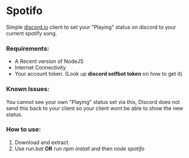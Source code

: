# Spotifo
Simple [discord.io](https://github.com/izy521/discord.io) client to set your "Playing" status on discord to your current spotify song.

### Requirements:
- A Recent version of NodeJS
- Internet Connectivity
- Your account token. (Look up **discord selfbot token** on how to get it)

### Known Issues:
You cannot see your own "Playing" status set via this, Discord does not send this back to your client so your client wont be able to show the new status.

### How to use:
1. Download and extract.
2. Use *run.bat* **OR** run *npm install* and then *node spotifo*